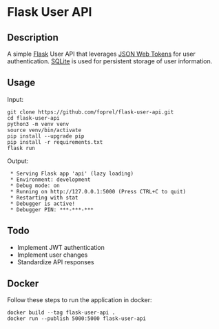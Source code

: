 # Flask User API

## Description

A simple [Flask](https://flask.palletsprojects.com/) User API that leverages [JSON Web Tokens](https://jwt.io/) for user authentication. [SQLite](https://www.sqlite.org/index.html) is used for persistent storage of user information.

## Usage

Input:

``` console
git clone https://github.com/foprel/flask-user-api.git
cd flask-user-api
python3 -m venv venv
source venv/bin/activate
pip install --upgrade pip
pip install -r requirements.txt
flask run
```

Output:

``` console
 * Serving Flask app 'api' (lazy loading)
 * Environment: development
 * Debug mode: on
 * Running on http://127.0.0.1:5000 (Press CTRL+C to quit)
 * Restarting with stat
 * Debugger is active!
 * Debugger PIN: ***-***-***
```

## Todo

- Implement JWT authentication
- Implement user changes
- Standardize API responses

## Docker

Follow these steps to run the application in docker:

``` console
docker build --tag flask-user-api .
docker run --publish 5000:5000 flask-user-api
```
